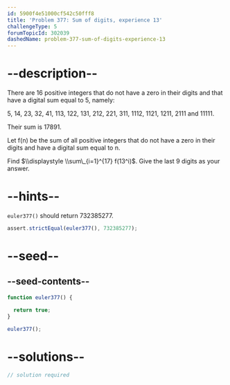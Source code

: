 ```yaml
---
id: 5900f4e51000cf542c50fff8
title: 'Problem 377: Sum of digits, experience 13'
challengeType: 5
forumTopicId: 302039
dashedName: problem-377-sum-of-digits-experience-13
---
```


# --description--

There are 16 positive integers that do not have a zero in their digits and that have a digital sum equal to 5, namely:

5, 14, 23, 32, 41, 113, 122, 131, 212, 221, 311, 1112, 1121, 1211, 2111 and 11111.

Their sum is 17891.

Let f(n) be the sum of all positive integers that do not have a zero in their digits and have a digital sum equal to n.

Find $\\displaystyle \\sum\_{i=1}^{17} f(13^i)$. Give the last 9 digits as your answer.

# --hints--

`euler377()` should return 732385277.

```js
assert.strictEqual(euler377(), 732385277);
```

# --seed--

## --seed-contents--

```js
function euler377() {

  return true;
}

euler377();
```

# --solutions--

```js
// solution required
```
